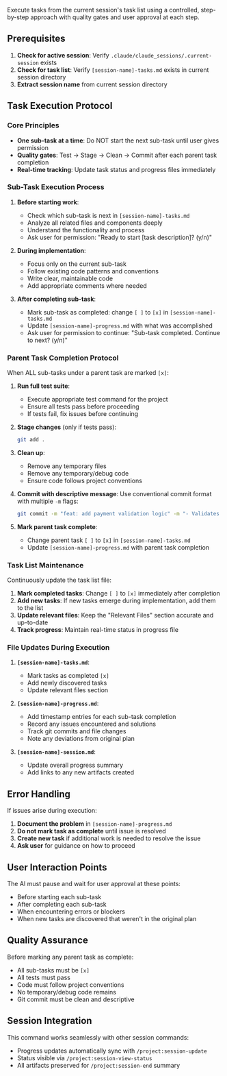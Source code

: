 Execute tasks from the current session's task list using a controlled, step-by-step approach with quality gates and user approval at each step.

## Prerequisites

1. **Check for active session**: Verify `.claude/claude_sessions/.current-session` exists
2. **Check for task list**: Verify `[session-name]-tasks.md` exists in current session directory
3. **Extract session name** from current session directory

## Task Execution Protocol

### Core Principles
- **One sub-task at a time**: Do NOT start the next sub-task until user gives permission
- **Quality gates**: Test → Stage → Clean → Commit after each parent task completion
- **Real-time tracking**: Update task status and progress files immediately

### Sub-Task Execution Process

1. **Before starting work**:
   - Check which sub-task is next in `[session-name]-tasks.md`
   - Analyze all related files and components deeply
   - Understand the functionality and process
   - Ask user for permission: "Ready to start [task description]? (y/n)"

2. **During implementation**:
   - Focus only on the current sub-task
   - Follow existing code patterns and conventions
   - Write clear, maintainable code
   - Add appropriate comments where needed

3. **After completing sub-task**:
   - Mark sub-task as completed: change `[ ]` to `[x]` in `[session-name]-tasks.md`
   - Update `[session-name]-progress.md` with what was accomplished
   - Ask user for permission to continue: "Sub-task completed. Continue to next? (y/n)"

### Parent Task Completion Protocol

When ALL sub-tasks under a parent task are marked `[x]`:

1. **Run full test suite**:
   - Execute appropriate test command for the project
   - Ensure all tests pass before proceeding
   - If tests fail, fix issues before continuing

2. **Stage changes** (only if tests pass):
   ```bash
   git add .
   ```

3. **Clean up**:
   - Remove any temporary files
   - Remove any temporary/debug code
   - Ensure code follows project conventions

4. **Commit with descriptive message**:
   Use conventional commit format with multiple `-m` flags:
   ```bash
   git commit -m "feat: add payment validation logic" -m "- Validates card type and expiry" -m "- Adds unit tests for edge cases" -m "Related to [parent-task-number] in [session-name]"
   ```

5. **Mark parent task complete**:
   - Change parent task `[ ]` to `[x]` in `[session-name]-tasks.md`
   - Update `[session-name]-progress.md` with parent task completion

### Task List Maintenance

Continuously update the task list file:
1. **Mark completed tasks**: Change `[ ]` to `[x]` immediately after completion
2. **Add new tasks**: If new tasks emerge during implementation, add them to the list
3. **Update relevant files**: Keep the "Relevant Files" section accurate and up-to-date
4. **Track progress**: Maintain real-time status in progress file

### File Updates During Execution

1. **`[session-name]-tasks.md`**:
   - Mark tasks as completed `[x]`
   - Add newly discovered tasks
   - Update relevant files section

2. **`[session-name]-progress.md`**:
   - Add timestamp entries for each sub-task completion
   - Record any issues encountered and solutions
   - Track git commits and file changes
   - Note any deviations from original plan

3. **`[session-name]-session.md`**:
   - Update overall progress summary
   - Add links to any new artifacts created

## Error Handling

If issues arise during execution:
1. **Document the problem** in `[session-name]-progress.md`
2. **Do not mark task as complete** until issue is resolved
3. **Create new task** if additional work is needed to resolve the issue
4. **Ask user** for guidance on how to proceed

## User Interaction Points

The AI must pause and wait for user approval at these points:
- Before starting each sub-task
- After completing each sub-task
- When encountering errors or blockers
- When new tasks are discovered that weren't in the original plan

## Quality Assurance

Before marking any parent task as complete:
- All sub-tasks must be `[x]`
- All tests must pass
- Code must follow project conventions
- No temporary/debug code remains
- Git commit must be clean and descriptive

## Session Integration

This command works seamlessly with other session commands:
- Progress updates automatically sync with `/project:session-update`
- Status visible via `/project:session-view-status`
- All artifacts preserved for `/project:session-end` summary